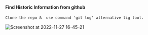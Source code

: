 #### Find Historic Information from github
```
Clone the repo &  use command 'git log' alternative tig tool. 
```
![Screenshot at 2022-11-27 16-45-21](https://user-images.githubusercontent.com/85208639/204132027-56564b15-5807-4c21-b384-957b75248d48.png)
